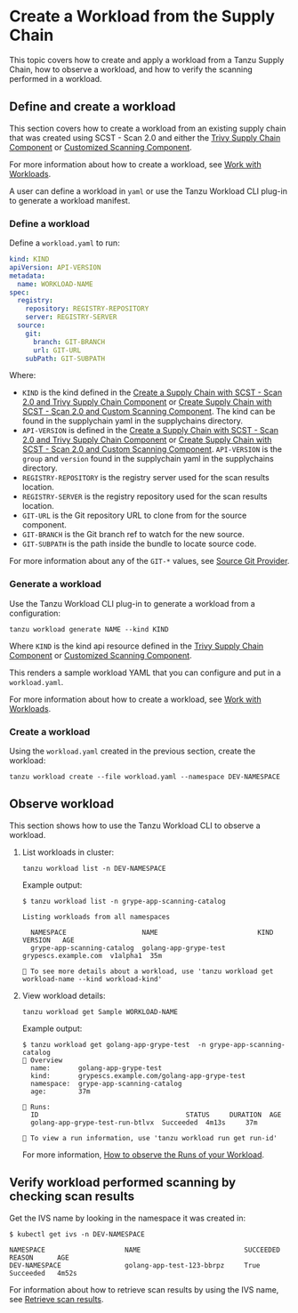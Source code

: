 # Create a Workload from the Supply Chain

This topic covers how to create and apply a workload from a Tanzu Supply Chain, how to observe a
workload, and how to verify the scanning performed in a workload.

## <a id="define-and-create-workload"></a> Define and create a workload

This section covers how to create a workload from an existing supply chain that was created using
SCST - Scan 2.0 and either the [Trivy Supply Chain Component](create-supply-chain-with-app-scanning.hbs.md#scan-2.0-and-trivy) or [Customized Scanning Component](create-supply-chain-with-app-scanning.hbs.md#scan-2.0-and-custom-scanning).

For more information about how to create a workload, see [Work with Workloads](../../supply-chain/development/how-to/discover-workloads.hbs.md).

A user can define a workload in `yaml` or use the Tanzu Workload CLI plug-in to generate a workload manifest.

### <a id="define-workload"></a> Define a workload

Define a `workload.yaml` to run:

```yaml
kind: KIND
apiVersion: API-VERSION
metadata:
  name: WORKLOAD-NAME
spec:
  registry:
    repository: REGISTRY-REPOSITORY
    server: REGISTRY-SERVER
  source:
    git:
      branch: GIT-BRANCH
      url: GIT-URL
    subPath: GIT-SUBPATH
```

Where:

- `KIND` is the kind defined in the [Create a Supply Chain with SCST - Scan 2.0 and Trivy Supply Chain Component](create-supply-chain-with-app-scanning.hbs.md#create-a-supply-chain-with-scst---scan-20-and-trivy-supply-chain-component) or [Create Supply Chain with SCST - Scan 2.0 and Custom Scanning Component](create-supply-chain-with-app-scanning.hbs.md#create-supply-chain-with-scst---scan-20-and-custom-scanning-component). The kind can be found in the supplychain yaml in the supplychains directory.
- `API-VERSION` is defined in the [Create a Supply Chain with SCST - Scan 2.0 and Trivy Supply Chain Component](create-supply-chain-with-app-scanning.hbs.md#create-a-supply-chain-with-scst---scan-20-and-trivy-supply-chain-component) or [Create Supply Chain with SCST - Scan 2.0 and Custom Scanning Component](create-supply-chain-with-app-scanning.hbs.md#create-supply-chain-with-scst---scan-20-and-custom-scanning-component). `API-VERSION` is the `group` and `version` found in the supplychain yaml in the supplychains directory.
- `REGISTRY-REPOSITORY` is the registry server used for the scan results location.
- `REGISTRY-SERVER` is the registry repository used for the scan results location.
- `GIT-URL` is the Git repository URL to clone from for the source component.
- `GIT-BRANCH` is the Git branch ref to watch for the new source.
- `GIT-SUBPATH` is the path inside the bundle to locate source code.

For more information about any of the `GIT-*` values, see [Source Git Provider](../../supply-chain/reference/catalog/about.hbs.md#source-git-provider).

### <a id="generate-workload"></a> Generate a workload

Use the Tanzu Workload CLI plug-in to generate a workload from a configuration:

```console
tanzu workload generate NAME --kind KIND
```

Where `KIND` is the kind api resource defined in the [Trivy Supply Chain Component](create-supply-chain-with-app-scanning.hbs.md#scan-2.0-and-trivy) or [Customized Scanning Component](create-supply-chain-with-app-scanning.hbs.md#scan-2.0-and-custom-scanning).

This renders a sample workload YAML that you can configure and put in a `workload.yaml`.

For more information about how to create a workload, see [Work with Workloads](../../supply-chain/development/how-to/discover-workloads.hbs.md).

### <a id="create-workload"></a> Create a workload

Using the `workload.yaml` created in the previous section, create the workload:

```console
tanzu workload create --file workload.yaml --namespace DEV-NAMESPACE
```

## <a id="observe-workload"></a> Observe workload

This section shows how to use the Tanzu Workload CLI to observe a workload.

1. List workloads in cluster:

    ```console
    tanzu workload list -n DEV-NAMESPACE
    ```

    Example output:

    ```console
    $ tanzu workload list -n grype-app-scanning-catalog

    Listing workloads from all namespaces

      NAMESPACE                   NAME                         KIND                  VERSION   AGE
      grype-app-scanning-catalog  golang-app-grype-test  grypescs.example.com  v1alpha1  35m

    🔎 To see more details about a workload, use 'tanzu workload get workload-name --kind workload-kind'
    ```

2. View workload details:

    ```console
    tanzu workload get Sample WORKLOAD-NAME
    ```

    Example output:

    ```console
    $ tanzu workload get golang-app-grype-test  -n grype-app-scanning-catalog
    📡 Overview
      name:       golang-app-grype-test
      kind:       grypescs.example.com/golang-app-grype-test
      namespace:  grype-app-scanning-catalog
      age:        37m

    🏃 Runs:
      ID                                     STATUS     DURATION  AGE
      golang-app-grype-test-run-btlvx  Succeeded  4m13s     37m

    🔎 To view a run information, use 'tanzu workload run get run-id'
    ```

    For more information, [How to observe the Runs of your Workload](../../supply-chain/development/how-to/discover-workloads.hbs.md).

## <a id="verify-workload-scanning"></a>Verify workload performed scanning by checking scan results

Get the IVS name by looking in the namespace it was created in:

```console
$ kubectl get ivs -n DEV-NAMESPACE

NAMESPACE                    NAME                          SUCCEEDED   REASON      AGE
DEV-NAMESPACE                golang-app-test-123-bbrpz     True        Succeeded   4m52s
```

For information about how to retrieve scan results by using the IVS name, see [Retrieve scan results](../verify-app-scanning.hbs.md#retrieve-scan-results).
